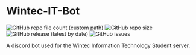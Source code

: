 # Wintec-IT-Bot
![GitHub repo file count (custom path)](https://img.shields.io/github/directory-file-count/zerrissen/wintec-it-bot/src/commands?label=bot%20commands&style=flat-square) ![GitHub repo size](https://img.shields.io/github/repo-size/zerrissen/wintec-it-bot?style=flat-square) ![GitHub release (latest by date)](https://img.shields.io/github/v/release/zerrissen/wintec-it-bot?color=dark-green&style=flat-square) ![GitHub issues](https://img.shields.io/github/issues-raw/zerrissen/wintec-it-bot?style=flat-square)

A discord bot used for the Wintec Information Technology Student server.
